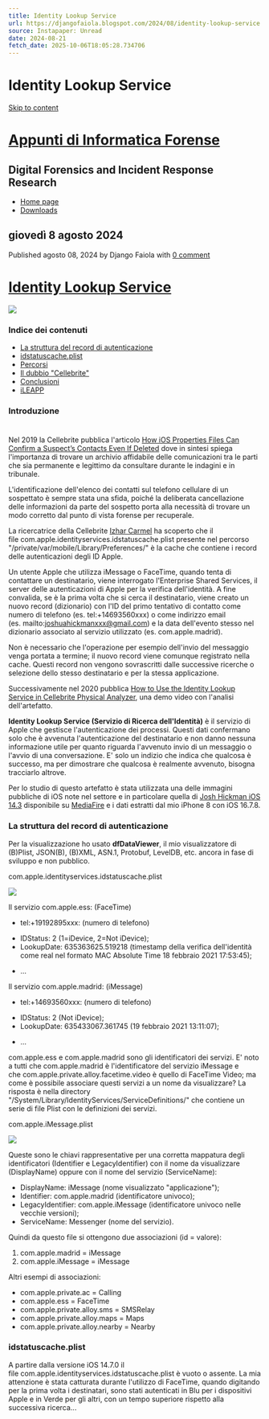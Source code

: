 ```yaml
---
title: Identity Lookup Service
url: https://djangofaiola.blogspot.com/2024/08/identity-lookup-service.html
source: Instapaper: Unread
date: 2024-08-21
fetch_date: 2025-10-06T18:05:28.734706
---
```


# Identity Lookup Service

[Skip to content](#mainnbt)

# [Appunti di Informatica Forense](https://djangofaiola.blogspot.com/)

## Digital Forensics and Incident Response Research

* [Home page](http://djangofaiola.blogspot.com/)
* [Downloads](https://djangofaiola.blogspot.com/p/downloads.html)

## giovedì 8 agosto 2024

Published agosto 08, 2024 by Django Faiola with [0 comment](https://djangofaiola.blogspot.com/2024/08/identity-lookup-service.html#comment-form)

# [Identity Lookup Service](https://djangofaiola.blogspot.com/2024/08/identity-lookup-service.html)

[![](https://blogger.googleusercontent.com/img/b/R29vZ2xl/AVvXsEirmDKs31XbJTNIzbCK5oj_Am_Nppa0no6EyuC_Eyk5XYXFV3ZQN4wYm2v6IKX-ZIVwrCLxPGaoc43gCnWuxXTl4OTWlsGrOeadfEMRMWUEcdERpSxp0l5hbeN7bK3tCIh3r9AfQmSUv1FpdA8JECTU-AImMu_v4QjjChncDUKmrToH2ens50vAbD3zAHI/s320/identityservices.png)](https://blogger.googleusercontent.com/img/b/R29vZ2xl/AVvXsEirmDKs31XbJTNIzbCK5oj_Am_Nppa0no6EyuC_Eyk5XYXFV3ZQN4wYm2v6IKX-ZIVwrCLxPGaoc43gCnWuxXTl4OTWlsGrOeadfEMRMWUEcdERpSxp0l5hbeN7bK3tCIh3r9AfQmSUv1FpdA8JECTU-AImMu_v4QjjChncDUKmrToH2ens50vAbD3zAHI/s1000/identityservices.png)

### Indice dei contenuti

* [La struttura del record di autenticazione](#authentication)
* [idstatuscache.plist](#idstatuscache)
* [Percorsi](#percorsi)
* [Il dubbio "Cellebrite"](#dubbio)
* [Conclusioni](#conclusioni)
* [iLEAPP](#iLEAPP)

### Introduzione

#

Nel 2019 la Cellebrite pubblica l'articolo [How iOS Properties Files Can Confirm a Suspect’s Contacts Even If
Deleted](https://cellebrite.com/en/how-ios-properties-files-can-confirm-a-suspects-contacts-even-if-data-deleted/) dove in sintesi spiega l'importanza di trovare un archivio affidabile
delle comunicazioni tra le parti che sia permanente e legittimo da
consultare durante le indagini e in tribunale.

L'identificazione dell'elenco dei contatti sul telefono cellulare di un
sospettato è sempre stata una sfida, poiché la deliberata cancellazione
delle informazioni da parte del sospetto porta alla necessità di trovare un
modo corretto dal punto di vista forense per recuperale.

La ricercatrice della Cellebrite [Izhar Carmel](https://cellebrite.com/en/author/izharcarmel/)
ha scoperto che il file com.apple.identityservices.idstatuscache.plist
presente nel percorso "/private/var/mobile/Library/Preferences/" è la cache che contiene i record delle autenticazioni degli ID
Apple.

Un utente Apple che utilizza iMessage o FaceTime, quando tenta di contattare
un destinatario, viene interrogato l'Enterprise Shared Services, il server
delle autenticazioni di Apple per la verifica dell'identità. A fine convalida,
se è la prima volta che si cerca il destinatario, viene creato un nuovo record
(dizionario) con l'ID del primo tentativo di contatto come numero
di telefono (es. tel:+14693560xxx) o
come indirizzo email (es. mailto:joshuahickmanxxx@gmail.com) e la data dell'evento stesso nel dizionario associato al servizio
utilizzato (es. com.apple.madrid).

Non è necessario che l'operazione per esempio dell'invio del messaggio venga
portata a termine; il nuovo record viene comunque registrato nella cache.
Questi record non vengono sovrascritti dalle successive ricerche o
selezione dello stesso destinatario e per la stessa applicazione.

Successivamente nel 2020 pubblica [How to Use the Identity Lookup Service in Cellebrite Physical Analyzer](https://cellebrite.com/en/how-to-use-the-identity-lookup-service-in-cellebrite-physical-analyzer/), una demo video con l'analisi dell'artefatto.

**Identity Lookup Service (Servizio di Ricerca dell'Identità)** è
il servizio di Apple che gestisce l'autenticazione dei processi. Questi dati
confermano solo che è avvenuta l'autenticazione del destinatario e non danno nessuna informazione utile per quanto
riguarda l'avvenuto invio di un messaggio o l'avvio di una conversazione. E'
solo un indizio che indica che qualcosa è successo, ma per dimostrare che
qualcosa è realmente avvenuto, bisogna tracciarlo altrove.

Per lo studio di questo artefatto è stata utilizzata una
delle immagini pubbliche di iOS note nel settore e in particolare quella di [Josh Hickman iOS 14.3](https://thebinaryhick.blog/2021/02/20/ios-14-macos-big-sur-lots-of-images/) disponibile su [MediaFire](https://www.mediafire.com/file_premium/iszzhjatyjwmq8o/iOS_14-3_-_Apple_iPhone_SE.tar/file) e i dati estratti dal mio iPhone 8 con iOS 16.7.8.

### La struttura del record di autenticazione

Per la visualizzazione ho usato **dfDataViewer**, il mio visualizzatore di (B)Plist, JSON(B), (B)XML, ASN.1, Protobuf,
LevelDB, etc. ancora in fase di sviluppo e non pubblico.

com.apple.identityservices.idstatuscache.plist

[![](https://blogger.googleusercontent.com/img/b/R29vZ2xl/AVvXsEhESEwGqSeippCyAhzoxEL21IByImAHuQ-JwWr8nVPP46UUmKMHgK7kDn9l2X4GIYdTuX2OyV7RWOipppLKeCQFt2dOJLDcOj6dSz1fbRMT3pbVTaS8xxs0TrBL7DM4g5oY4RyV2U7-ydyEG-mGdRmc6miIPo7H_spmHIfvuuRUxr8CwDO21MhyphenhypheniXQuIQA/w640-h372/identityservices_idstatuscache_plist.png)](https://blogger.googleusercontent.com/img/b/R29vZ2xl/AVvXsEhESEwGqSeippCyAhzoxEL21IByImAHuQ-JwWr8nVPP46UUmKMHgK7kDn9l2X4GIYdTuX2OyV7RWOipppLKeCQFt2dOJLDcOj6dSz1fbRMT3pbVTaS8xxs0TrBL7DM4g5oY4RyV2U7-ydyEG-mGdRmc6miIPo7H_spmHIfvuuRUxr8CwDO21MhyphenhypheniXQuIQA/s1538/identityservices_idstatuscache_plist.png)

Il servizio com.apple.ess:
(FaceTime)

* tel:+19192895xxx: (numero di
  telefono)

+ IDStatus: 2 (1=iDevice,
  2=Not iDevice);
+ LookupDate: 635363625.519218 (timestamp della verifica dell'identità come real nel formato MAC
  Absolute Time 18 febbraio 2021 17:53:45);

* ...

Il servizio com.apple.madrid:
(iMessage)

* tel:+14693560xxx: (numero di
  telefono)

+ IDStatus:
  2 (Not iDevice);
+ LookupDate:
  635433067.361745 (19 febbraio 2021 13:11:07);

* ...

com.apple.ess e com.apple.madrid sono gli identificatori dei servizi. E' noto a tutti che com.apple.madrid è l'identificatore del servizio iMessage e che com.apple.private.alloy.facetime.video
è quello di FaceTime Video; ma come è possibile associare questi servizi a
un nome da visualizzare? La risposta è nella directory "/System/Library/IdentityServices/ServiceDefinitions/" che contiene un serie di file Plist con le definizioni dei servizi.

com.apple.iMessage.plist

[![](https://blogger.googleusercontent.com/img/b/R29vZ2xl/AVvXsEiuQNnw9tJRhaehQC7oPY2RpYjG7lE5AgFnrknRfi5UOiJbLneO5M3XzhlkzkWoqk5QudH3SIniakOl1bpH2G3LX8ZztrqnF9dB_ppGS5BVV_rcf7CFJHSEhWM-URc8l2kLj17ag9WB2rieIw3yUYgHfpKECxNhzsw-NHo78fcvdb4CrZV2wk_4I2mr2sk/w640-h372/identityservices_services_imessage_plist.png)](https://blogger.googleusercontent.com/img/b/R29vZ2xl/AVvXsEiuQNnw9tJRhaehQC7oPY2RpYjG7lE5AgFnrknRfi5UOiJbLneO5M3XzhlkzkWoqk5QudH3SIniakOl1bpH2G3LX8ZztrqnF9dB_ppGS5BVV_rcf7CFJHSEhWM-URc8l2kLj17ag9WB2rieIw3yUYgHfpKECxNhzsw-NHo78fcvdb4CrZV2wk_4I2mr2sk/s1538/identityservices_services_imessage_plist.png)

Queste sono le chiavi rappresentative per una corretta mappatura degli
identificatori (Identifier e LegacyIdentifier) con il nome da visualizzare (DisplayName) oppure con il nome del servizio (ServiceName):

* DisplayName: iMessage
  (nome visualizzato "applicazione");
* Identifier: com.apple.madrid (identificatore univoco);
* LegacyIdentifier: com.apple.iMessage (identificatore univoco nelle vecchie versioni);
* ServiceName: Messenger (nome del servizio).

Quindi da questo file si ottengono due associazioni (id
= valore):

1. com.apple.madrid =
   iMessage
2. com.apple.iMessage =
   iMessage

Altri esempi di associazioni:

* com.apple.private.ac =
  Calling
* com.apple.ess =
  FaceTime
* com.apple.private.alloy.sms =
  SMSRelay
* com.apple.private.alloy.maps =
  Maps
* com.apple.private.alloy.nearby
  = Nearby

### idstatuscache.plist

A partire dalla versione iOS 14.7.0 il file com.apple.identityservices.idstatuscache.plist è vuoto o assente. La mia attenzione è stata catturata durante
l'utilizzo di FaceTime, quando digitando per la prima volta i destinatari,
sono stati autenticati in Blu per i
dispositivi Apple e in Verde per gli
altri, con un tempo superiore rispetto alla successiva ricerca...